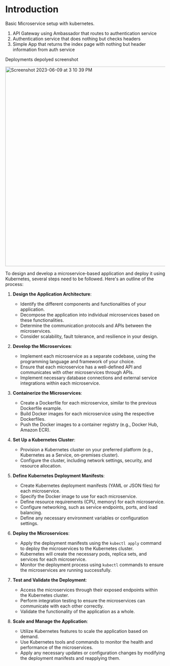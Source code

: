 # Introduction

Basic Microservice setup with kubernetes. 

1. API Gateway using Ambassador that routes to authentication service
1. Authentication service that does nothing but checks headers
1. Simple App that returns the index page with nothing but header information from auth service


Deployments depolyed screenshot

<img width="628" alt="Screenshot 2023-06-09 at 3 10 39 PM" src="https://github.com/Pooja-Hegde/micro-kube/assets/51332074/7b1997f0-288b-4350-bd90-11da08173e4d">


To design and develop a microservice-based application and deploy it using Kubernetes, several steps need to be followed. Here's an outline of the process:

1. **Design the Application Architecture**:
   - Identify the different components and functionalities of your application.
   - Decompose the application into individual microservices based on these functionalities.
   - Determine the communication protocols and APIs between the microservices.
   - Consider scalability, fault tolerance, and resilience in your design.

2. **Develop the Microservices**:
   - Implement each microservice as a separate codebase, using the programming language and framework of your choice.
   - Ensure that each microservice has a well-defined API and communicates with other microservices through APIs.
   - Implement necessary database connections and external service integrations within each microservice.

3. **Containerize the Microservices**:
   - Create a Dockerfile for each microservice, similar to the previous Dockerfile example.
   - Build Docker images for each microservice using the respective Dockerfiles.
   - Push the Docker images to a container registry (e.g., Docker Hub, Amazon ECR).

4. **Set Up a Kubernetes Cluster**:
   - Provision a Kubernetes cluster on your preferred platform (e.g., Kubernetes as a Service, on-premises cluster).
   - Configure the cluster, including network settings, security, and resource allocation.

5. **Define Kubernetes Deployment Manifests**:
   - Create Kubernetes deployment manifests (YAML or JSON files) for each microservice.
   - Specify the Docker image to use for each microservice.
   - Define resource requirements (CPU, memory) for each microservice.
   - Configure networking, such as service endpoints, ports, and load balancing.
   - Define any necessary environment variables or configuration settings.

6. **Deploy the Microservices**:
   - Apply the deployment manifests using the `kubectl apply` command to deploy the microservices to the Kubernetes cluster.
   - Kubernetes will create the necessary pods, replica sets, and services for each microservice.
   - Monitor the deployment process using `kubectl` commands to ensure the microservices are running successfully.

7. **Test and Validate the Deployment**:
   - Access the microservices through their exposed endpoints within the Kubernetes cluster.
   - Perform integration testing to ensure the microservices can communicate with each other correctly.
   - Validate the functionality of the application as a whole.

8. **Scale and Manage the Application**:
   - Utilize Kubernetes features to scale the application based on demand.
   - Use Kubernetes tools and commands to monitor the health and performance of the microservices.
   - Apply any necessary updates or configuration changes by modifying the deployment manifests and reapplying them.
